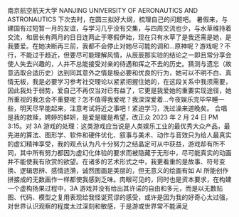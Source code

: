 南京航空航天大学
NANJING UNIVERSITY OF AERONAUTICS AND ASTRONAUTICS
下次去时，在圆三拟好大纲，梳理自己的问题吧。
暑假来，与建国有过短暂一月的友谊，与学习几乎没有交集，与四周交流也少，与水草维持着交流，和居长有两月的日日连两止于寒假伊始，现在只有水草了是我还需是她，是我要爱。在她决断再三前，我都不会停止对她尽可能的调和...原神呢？游戏呢？不行，不能过于趋近，但要尽可能理解风情，从辰辰那实验的结论之一即且常分享会使人失去兴趣的，人并不总能接受对亲的待遇和挥之不去的历史。猜测与遗忘（故意选取合适历史）达到同其意外之情是极必要和优良的行为，她可以不明不白、真情无板，我是必要学习参考社交理论以紧紧把握住她的，在这段关系中我须需要，因此我处于弱势，爱自己不再仅当对已有益了，它更是我爱她的重要实现途径，她所重视的我怎会不重要呢？怎不值得我爱呢？我深深爱着...今夜娱乐完毕早睡一些，明天尽早能起来，注意考试将近之事吧！紧迫学习，洗过澡来道晚矣。
合唱是我的救赎，娉婷的鲜妍，是爱是暖是希望，改正众
2023 年 2 月 24 日 PM 3:15。对 3A 游戏的处理：这类游戏应当说是人类娱乐工业的最优秀大众产品，最先进的算法、图形学、软件和硬件优化、叙事与美术、动作与音效只为给人最真实的虚幻精神享受，我的观点认为凡十分努力之结晶定可从中获益，游戏却有所不同，其中所有努力都因为虚幻化体验的要求而被隐藏于无形中，尽可能真实的动画并不能使我有欣赏的欲望。在诸多的艺术形式之中，我更看重的是故事、符号变换、逻辑思辨、感情涟漪，诚然图画是美丽的，但无意义的绘画有如 AI 所能创作拼接成的无数画作一样都使我感到乏味。肉眼可见的，同时也是资本要求，在构建一个虚构扬果过程中，3A 游戏并没有给出其许诺的自由和多元，而是以无数贴图、代码、模型之复用表现给我怪诞荒谬的感受，或许是因为我的好奇心太过强，对世界认识观察的程度太过深刻和敏感，于是游或世界常不能满足
